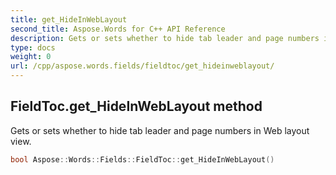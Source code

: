 ```yaml
---
title: get_HideInWebLayout
second_title: Aspose.Words for C++ API Reference
description: Gets or sets whether to hide tab leader and page numbers in Web layout view. 
type: docs
weight: 0
url: /cpp/aspose.words.fields/fieldtoc/get_hideinweblayout/
---
```

## FieldToc.get_HideInWebLayout method


Gets or sets whether to hide tab leader and page numbers in Web layout view.

```cpp
bool Aspose::Words::Fields::FieldToc::get_HideInWebLayout()
```

